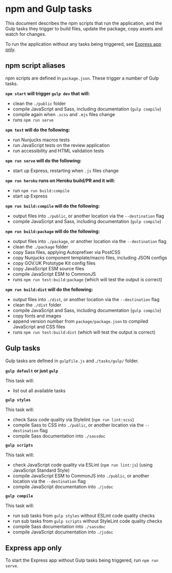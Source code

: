 # npm and Gulp tasks

This document describes the npm scripts that run the application, and the Gulp tasks they trigger to build files, update the package, copy assets and watch for changes.

To run the application without any tasks being triggered, see [Express app only](#express-app-only).

## npm script aliases

npm scripts are defined in `package.json`. These trigger a number of Gulp tasks.

**`npm start` will trigger `gulp dev` that will:**
- clean the `./public` folder
- compile JavaScript and Sass, including documentation (`gulp compile`)
- compile again when `.scss` and `.mjs` files change
- runs `npm run serve`

**`npm test` will do the following:**
- run Nunjucks macros tests
- run JavaScript tests on the review application
- run accessibility and HTML validation tests

**`npm run serve` will do the following:**
- start up Express, restarting when `.js` files change

**`npm run heroku` runs on Heroku build/PR and it will:**
- run `npm run build:compile`
- start up Express

**`npm run build:compile` will do the following:**
- output files into `./public`, or another location via the `--destination` flag
- compile JavaScript and Sass, including documentation (`gulp compile`)

**`npm run build:package` will do the following:**
- output files into `./package`, or another location via the `--destination` flag
- clean the `./package` folder
- copy Sass files, applying Autoprefixer via PostCSS
- copy Nunjucks component template/macro files, including JSON configs
- copy GOV.UK Prototype Kit config files
- copy JavaScript ESM source files
- compile JavaScript ESM to CommonJS
- runs `npm run test:build:package` (which will test the output is correct)

**`npm run build:dist` will do the following:**
- output files into `./dist`, or another location via the `--destination` flag
- clean the `./dist` folder
- compile JavaScript and Sass, including documentation (`gulp compile`)
- copy fonts and images
- append version number from `package/package.json` to compiled JavaScript and CSS files
- runs `npm run test:build:dist` (which will test the output is correct)


## Gulp tasks

Gulp tasks are defined in `gulpfile.js` and .`/tasks/gulp/` folder.

**`gulp default` or just `gulp`**

This task will:
- list out all available tasks

**`gulp styles`**

This task will:
- check Sass code quality via Stylelint (`npm run lint:scss`)
- compile Sass to CSS into `./public`, or another location via the `--destination` flag
- compile Sass documentation into `./sassdoc`

**`gulp scripts`**

This task will:
- check JavaScript code quality via ESLint (`npm run lint:js`) (using JavaScript Standard Style)
- compile JavaScript ESM to CommonJS into `./public`, or another location via the `--destination` flag
- compile JavaScript documentation into `./jsdoc`

**`gulp compile`**

This task will:
- run sub tasks from `gulp styles` without ESLint code quality checks
- run sub tasks from `gulp scripts` without StyleLint code quality checks
- compile Sass documentation into `./sassdoc`
- compile JavaScript documentation into `./jsdoc`

## Express app only

To start the Express app without Gulp tasks being triggered, run `npm run serve`.
